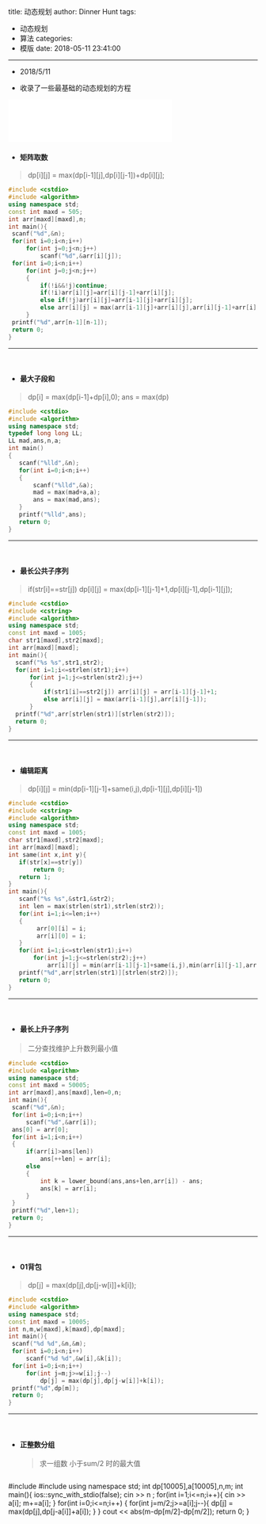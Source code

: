 title: 动态规划
author: Dinner Hunt
tags:
  - 动态规划
  - 算法
categories:
  - 模版
date: 2018-05-11 23:41:00
---
* 2018/5/11  

* 收录了一些最基础的动态规划的方程

 <iframe frameborder="no" border="0" marginwidth="0" marginheight="0" width=330 height=86 src="//music.163.com/outchain/player?type=2&id=515788042&auto=1&height=66"></iframe>

<!--more-->

* ####  矩阵取数  
>	dp[i][j] = max(dp[i-1][j],dp[i][j-1])+dp[i][j];

   ```cpp
#include <cstdio>
#include <algorithm>
using namespace std;
const int maxd = 505;
int arr[maxd][maxd],n;
int main(){
	scanf("%d",&n);
	for(int i=0;i<n;i++)
		for(int j=0;j<n;j++)
			scanf("%d",&arr[i][j]);
	for(int i=0;i<n;i++)
		for(int j=0;j<n;j++)
		{	
			if(!i&&!j)continue;
			if(!i)arr[i][j]=arr[i][j-1]+arr[i][j];
			else if(!j)arr[i][j]=arr[i-1][j]+arr[i][j];
			else arr[i][j] = max(arr[i-1][j]+arr[i][j],arr[i][j-1]+arr[i][j]);
		}
	printf("%d",arr[n-1][n-1]);
	return 0;
}
```
--- 
<br>  

* #### 最大子段和  
>	dp[i] = max(dp[i-1]+dp[i],0); ans = max(dp)

 ```cpp
#include <cstdio>
#include <algorithm>
using namespace std;
typedef long long LL;
LL mad,ans,n,a;
int main()
{	
	scanf("%lld",&n);
	for(int i=0;i<n;i++)
	{
		scanf("%lld",&a);
		mad = max(mad+a,a);
		ans = max(mad,ans);
	}
	printf("%lld",ans);
	return 0;
}
 ```
--- 
<br>  

* #### 最长公共子序列
>	if(str[i]==str[j]) dp[i][j] = max(dp[i-1][j-1]+1,dp[i][j-1],dp[i-1][j]);

  ```cpp
#include <cstdio>
#include <cstring>
#include <algorithm>
using namespace std;
const int maxd = 1005;
char str1[maxd],str2[maxd];
int arr[maxd][maxd];
int main(){
	scanf("%s %s",str1,str2);
	for(int i=1;i<=strlen(str1);i++)
		for(int j=1;j<=strlen(str2);j++)
		{
			if(str1[i]==str2[j]) arr[i][j] = arr[i-1][j-1]+1;
			else arr[i][j] = max(arr[i-1][j],arr[i][j-1]);
		}
	printf("%d",arr[strlen(str1)][strlen(str2)]);
	return 0;
}
 ```
--- 
<br>  

* #### 编辑距离  
>	dp[i][j] = min(dp[i-1][j-1]+same(i,j),dp[i-1][j],dp[i][j-1]) 
 
 ```cpp
#include <cstdio>
#include <cstring>
#include <algorithm>
using namespace std;
const int maxd = 1005;
char str1[maxd],str2[maxd];
int arr[maxd][maxd];
int same(int x,int y){
	if(str[x]==str[y])
		return 0;
	return 1;
}
int main(){
	scanf("%s %s",&str1,&str2);
	int len = max(strlen(str1),strlen(str2));
	for(int i=1;i<=len;i++)
	{
		 arr[0][i] = i;
		 arr[i][0] = i;
	}
	for(int i=1;i<=strlen(str1);i++)
		for(int j=1;j<=strlen(str2);j++)
			arr[i][j] = min(arr[i-1][j-1]+same(i,j),min(arr[i][j-1],arr[i-1][j])+1);
	printf("%d",arr[strlen(str1)][strlen(str2)]);
	return 0;
}
```
--- 
<br>    


* #### 最长上升子序列
>	二分查找维护上升数列最小值  

   ```cpp
#include <cstdio>
#include <algorithm>
using namespace std;
const int maxd = 50005;
int arr[maxd],ans[maxd],len=0,n;
int main(){
	scanf("%d",&n);
	for(int i=0;i<n;i++)
		scanf("%d",&arr[i]);
	ans[0] = arr[0];
	for(int i=1;i<n;i++)
	{
		if(arr[i]>ans[len])
			ans[++len] = arr[i];
		else
		{
			int k = lower_bound(ans,ans+len,arr[i]) - ans;
			ans[k] = arr[i];
		}
	}
	printf("%d",len+1);
	return 0;
}
 ```
--- 
<br>  

* #### 01背包
>	dp[j] = max(dp[j],dp[j-w[i]]+k[i]);

   ```cpp
#include <cstdio>
#include <algorithm>
using namespace std;
const int maxd = 10005;
int n,m,w[maxd],k[maxd],dp[maxd];
int main(){
	scanf("%d %d",&n,&m);
	for(int i=0;i<n;i++)
		scanf("%d %d",&w[i],&k[i]);
	for(int i=0;i<n;i++)
		for(int j=m;j>=w[i];j--)
			dp[j] = max(dp[j],dp[j-w[i]]+k[i]);
	printf("%d",dp[m]);
	return 0;
}
 ```
--- 
<br>  


* #### 正整数分组
	>求一组数 小于sum/2 时的最大值

     ```cpp
#include <iostream>
#include <algorithm>
using namespace std;
int dp[10005],a[10005],n,m;
int main(){
	ios::sync_with_stdio(false);
	cin >> n ;
	for(int i=1;i<=n;i++){
		cin >> a[i];
		m+=a[i];
	}
	for(int i=0;i<=n;i++)
	{
		for(int j=m/2;j>=a[i];j--){
			dp[j] = max(dp[j],dp[j-a[i]]+a[i]);
		}
	}
	cout << abs(m-dp[m/2]-dp[m/2]);
	return 0;
}
 ```